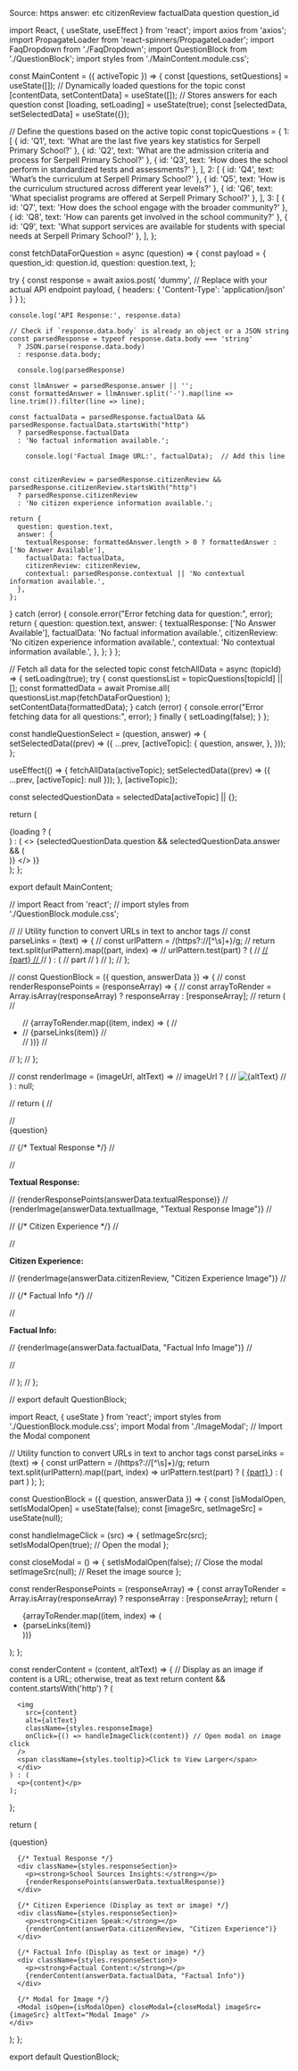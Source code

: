 Source: https
answer: etc
citizenReview
factualData
question
question_id


import React, { useState, useEffect } from 'react';
import axios from 'axios';
import PropagateLoader from 'react-spinners/PropagateLoader';
import FaqDropdown from './FaqDropdown';
import QuestionBlock from './QuestionBlock';
import styles from './MainContent.module.css';

const MainContent = ({ activeTopic }) => {
  const [questions, setQuestions] = useState([]); // Dynamically loaded questions for the topic
  const [contentData, setContentData] = useState([]); // Stores answers for each question
  const [loading, setLoading] = useState(true);
  const [selectedData, setSelectedData] = useState({});

  // Define the questions based on the active topic
  const topicQuestions = {
    1: [
      { id: 'Q1', text: 'What are the last five years key statistics for Serpell Primary School?' },
      { id: 'Q2', text: 'What are the admission criteria and process for Serpell Primary School?' },
      { id: 'Q3', text: 'How does the school perform in standardized tests and assessments?' },
    ],
    2: [
      { id: 'Q4', text: 'What’s the curriculum at Serpell Primary School?' },
      { id: 'Q5', text: 'How is the curriculum structured across different year levels?' },
      { id: 'Q6', text: 'What specialist programs are offered at Serpell Primary School?' },
    ],
    3: [
      { id: 'Q7', text: 'How does the school engage with the broader community?' },
      { id: 'Q8', text: 'How can parents get involved in the school community?' },
      { id: 'Q9', text: 'What support services are available for students with special needs at Serpell Primary School?' },
    ],
  };

 
  
const fetchDataForQuestion = async (question) => {
  const payload = {
    question_id: question.id,
    question: question.text,
  };

  try {
    const response = await axios.post(
      'dummy', // Replace with your actual API endpoint
      payload,
      { headers: { 'Content-Type': 'application/json' } }
    );
    
    console.log('API Response:', response.data)

    // Check if `response.data.body` is already an object or a JSON string
    const parsedResponse = typeof response.data.body === 'string'
      ? JSON.parse(response.data.body)
      : response.data.body;
      
      console.log(parsedResponse)

    const llmAnswer = parsedResponse.answer || '';
    const formattedAnswer = llmAnswer.split('-').map(line => line.trim()).filter(line => line);

    const factualData = parsedResponse.factualData && parsedResponse.factualData.startsWith("http")
      ? parsedResponse.factualData
      : 'No factual information available.';
      
        console.log('Factual Image URL:', factualData);  // Add this line
      

    const citizenReview = parsedResponse.citizenReview && parsedResponse.citizenReview.startsWith("http")
      ? parsedResponse.citizenReview
      : 'No citizen experience information available.';

    return {
      question: question.text,
      answer: {
        textualResponse: formattedAnswer.length > 0 ? formattedAnswer : ['No Answer Available'],
        factualData: factualData,
        citizenReview: citizenReview,
        contextual: parsedResponse.contextual || 'No contextual information available.',
      },
    };
  } catch (error) {
    console.error("Error fetching data for question:", error);
    return {
      question: question.text,
      answer: {
        textualResponse: ['No Answer Available'],
        factualData: 'No factual information available.',
        citizenReview: 'No citizen experience information available.',
        contextual: 'No contextual information available.',
      },
    };
  }
};


  // Fetch all data for the selected topic
  const fetchAllData = async (topicId) => {
    setLoading(true);
    try {
      const questionsList = topicQuestions[topicId] || [];
      const formattedData = await Promise.all(
        questionsList.map(fetchDataForQuestion)
      );
      setContentData(formattedData);
    } catch (error) {
      console.error("Error fetching data for all questions:", error);
    } finally {
      setLoading(false);
    }
  };

  const handleQuestionSelect = (question, answer) => {
    setSelectedData((prev) => ({
      ...prev,
      [activeTopic]: {
        question,
        answer,
      },
    }));
  };

  useEffect(() => {
    fetchAllData(activeTopic);
    setSelectedData((prev) => ({ ...prev, [activeTopic]: null }));
  }, [activeTopic]);

  const selectedQuestionData = selectedData[activeTopic] || {};

  return (
    <div className={styles.mainContent}>
      {loading ? (
        <div className={styles.loaderWrapper}>
          <PropagateLoader color="rgb(15, 95, 220)" loading={loading} size={22} />
        </div>
      ) : (
        <>
          <FaqDropdown
            contentData={contentData}
            onQuestionSelect={handleQuestionSelect}
            selectedQuestion={selectedQuestionData.question}
            selectedAnswer={selectedQuestionData.answer}
          />
          {selectedQuestionData.question && selectedQuestionData.answer && (
            <div className={styles.selectedQuestionBlock}>
              <QuestionBlock
                question={selectedQuestionData.question}
                answerData={selectedQuestionData.answer}
              />
            </div>
          )}
        </>
      )}
    </div>
  );
};

export default MainContent;



// import React from 'react';
// import styles from './QuestionBlock.module.css';

// // Utility function to convert URLs in text to anchor tags
// const parseLinks = (text) => {
//   const urlPattern = /(https?:\/\/[^\s]+)/g;
//   return text.split(urlPattern).map((part, index) =>
//     urlPattern.test(part) ? (
//       <a key={index} href={part} target="_blank" rel="noopener noreferrer" className={styles.link}>
//         {part}
//       </a>
//     ) : (
//       part
//     )
//   );
// };

// const QuestionBlock = ({ question, answerData }) => {
//   const renderResponsePoints = (responseArray) => {
//     const arrayToRender = Array.isArray(responseArray) ? responseArray : [responseArray];
//     return (
//       <ul className={styles.responseList}>
//         {arrayToRender.map((item, index) => (
//           <li key={index} className={styles.responseItem}>
//             {parseLinks(item)}
//           </li>
//         ))}
//       </ul>
//     );
//   };

//   const renderImage = (imageUrl, altText) =>
//     imageUrl ? (
//       <img src={imageUrl} alt={altText} className={styles.responseImage} />
//     ) : null;

//   return (
//     <div className={styles.questionBlock}>
//       <div className={styles.question}>{question}</div>

//       {/* Textual Response */}
//       <div className={styles.responseSection}>
//         <p><strong>Textual Response:</strong></p>
//         {renderResponsePoints(answerData.textualResponse)}
//         {renderImage(answerData.textualImage, "Textual Response Image")}
//       </div>

//       {/* Citizen Experience */}
//       <div className={styles.responseSection}>
//         <p><strong>Citizen Experience:</strong></p>
//         {renderImage(answerData.citizenReview, "Citizen Experience Image")}
//       </div>

//       {/* Factual Info */}
//       <div className={styles.responseSection}>
//         <p><strong>Factual Info:</strong></p>
//         {renderImage(answerData.factualData, "Factual Info Image")}
//       </div>

      
//     </div>
//   );
// };

// export default QuestionBlock;




import React, { useState } from 'react';
import styles from './QuestionBlock.module.css';
import Modal from './ImageModal'; // Import the Modal component

// Utility function to convert URLs in text to anchor tags
const parseLinks = (text) => {
  const urlPattern = /(https?:\/\/[^\s]+)/g;
  return text.split(urlPattern).map((part, index) =>
    urlPattern.test(part) ? (
      <a key={index} href={part} target="_blank" rel="noopener noreferrer" className={styles.link}>
        {part}
      </a>
    ) : (
      part
    )
  );
};

const QuestionBlock = ({ question, answerData }) => {
  const [isModalOpen, setIsModalOpen] = useState(false);
  const [imageSrc, setImageSrc] = useState(null);

  const handleImageClick = (src) => {
    setImageSrc(src);
    setIsModalOpen(true); // Open the modal
  };

  const closeModal = () => {
    setIsModalOpen(false); // Close the modal
    setImageSrc(null); // Reset the image source
  };

  const renderResponsePoints = (responseArray) => {
    const arrayToRender = Array.isArray(responseArray) ? responseArray : [responseArray];
    return (
      <ul className={styles.responseList}>
        {arrayToRender.map((item, index) => (
          <li key={index} className={styles.responseItem}>
            {parseLinks(item)}
          </li>
        ))}
      </ul>
    );
  };

  const renderContent = (content, altText) => {
    // Display as an image if content is a URL; otherwise, treat as text
    return content && content.startsWith('http') ? (
      <div className={styles.imageWrapper}>
        
      <img
        src={content}
        alt={altText}
        className={styles.responseImage}
        onClick={() => handleImageClick(content)} // Open modal on image click
      />
      <span className={styles.tooltip}>Click to View Larger</span>
      </div>
    ) : (
      <p>{content}</p>
    );
  };

  return (
    <div className={styles.questionBlock}>
      <div className={styles.question}>{question}</div>

      {/* Textual Response */}
      <div className={styles.responseSection}>
        <p><strong>School Sources Insights:</strong></p>
        {renderResponsePoints(answerData.textualResponse)}
      </div>

      {/* Citizen Experience (Display as text or image) */}
      <div className={styles.responseSection}>
        <p><strong>Citizen Speak:</strong></p>
        {renderContent(answerData.citizenReview, "Citizen Experience")}
      </div>

      {/* Factual Info (Display as text or image) */}
      <div className={styles.responseSection}>
        <p><strong>Factual Content:</strong></p>
        {renderContent(answerData.factualData, "Factual Info")}
      </div>

      {/* Modal for Image */}
      <Modal isOpen={isModalOpen} closeModal={closeModal} imageSrc={imageSrc} altText="Modal Image" />
    </div>
  );
};

export default QuestionBlock;
